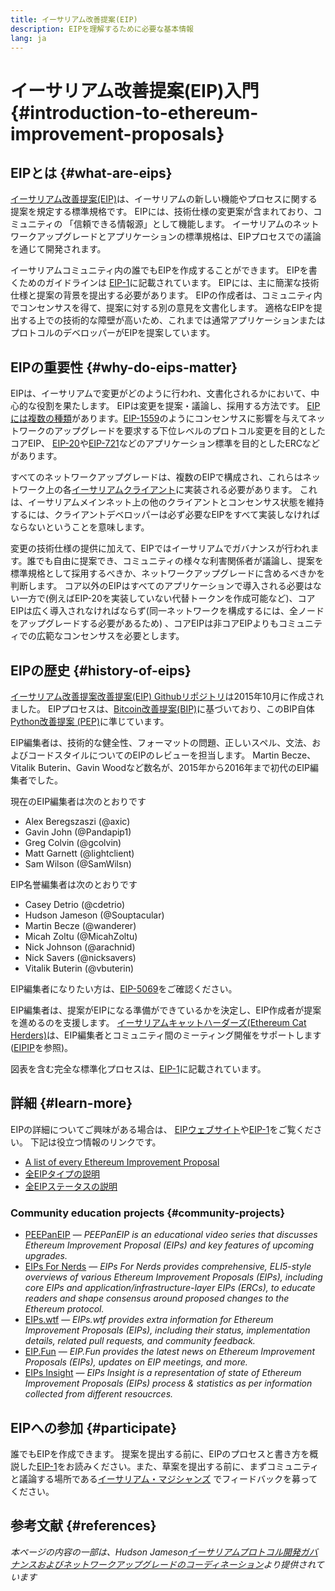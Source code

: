 ```yaml
---
title: イーサリアム改善提案(EIP)
description: EIPを理解するために必要な基本情報
lang: ja
---
```


# イーサリアム改善提案(EIP)入門 {#introduction-to-ethereum-improvement-proposals}

## EIPとは {#what-are-eips}

[イーサリアム改善提案(EIP)](https://eips.ethereum.org/)は、イーサリアムの新しい機能やプロセスに関する提案を規定する標準規格です。 EIPには、技術仕様の変更案が含まれており、コミュニティの 「信頼できる情報源」として機能します。 イーサリアムのネットワークアップグレードとアプリケーションの標準規格は、EIPプロセスでの議論を通じて開発されます。

イーサリアムコミュニティ内の誰でもEIPを作成することができます。 EIPを書くためのガイドラインは [EIP-1](https://eips.ethereum.org/EIPS/eip-1)に記載されています。 EIPには、主に簡潔な技術仕様と提案の背景を提出する必要があります。 EIPの作成者は、コミュニティ内でコンセンサスを得て、提案に対する別の意見を文書化します。 適格なEIPを提出する上での技術的な障壁が高いため、これまでは通常アプリケーションまたはプロトコルのデベロッパーがEIPを提案しています。

## EIPの重要性 {#why-do-eips-matter}

EIPは、イーサリアムで変更がどのように行われ、文書化されるかにおいて、中心的な役割を果たします。 EIPは変更を提案・議論し、採用する方法です。 [EIPには複数の種類](https://eips.ethereum.org/EIPS/eip-1#eip-types)があります。[EIP-1559](https://eips.ethereum.org/EIPS/eip-1559)のようにコンセンサスに影響を与えてネットワークのアップグレードを要求する下位レベルのプロトコル変更を目的としたコアEIP、 [EIP-20](https://eips.ethereum.org/EIPS/eip-20)や[EIP-721](https://eips.ethereum.org/EIPS/eip-721)などのアプリケーション標準を目的としたERCなどがあります。

すべてのネットワークアップグレードは、複数のEIPで構成され、これらはネットワーク上の各[イーサリアムクライアント](/learn/#clients-and-nodes)に実装される必要があります。 これは、イーサリアムメインネット上の他のクライアントとコンセンサス状態を維持するには、クライアントデベロッパーは必ず必要なEIPをすべて実装しなければならないということを意味します。

変更の技術仕様の提供に加えて、EIPではイーサリアムでガバナンスが行われます。誰でも自由に提案でき、コミュニティの様々な利害関係者が議論し、提案を標準規格として採用するべきか、ネットワークアップグレードに含めるべきかを判断します。 コア以外のEIPはすべてのアプリケーションで導入される必要はない一方で(例えばEIP-20を実装していない代替トークンを作成可能など)、コアEIPは広く導入されなければならず(同一ネットワークを構成するには、全ノードをアップグレードする必要があるため) 、コアEIPは非コアEIPよりもコミュニティでの広範なコンセンサスを必要とします。

## EIPの歴史 {#history-of-eips}

[イーサリアム改善提案改善提案(EIP) Githubリポジトリ](https://github.com/ethereum/EIPs)は2015年10月に作成されました。 EIPプロセスは、[Bitcoin改善提案(BIP)](https://github.com/bitcoin/bips)に基づいており、このBIP自体[Python改善提案 (PEP)](https://www.python.org/dev/peps/)に準じています。

EIP編集者は、技術的な健全性、フォーマットの問題、正しいスペル、文法、およびコードスタイルについてのEIPのレビューを担当します。 Martin Becze、Vitalik Buterin、Gavin Woodなど数名が、2015年から2016年まで初代のEIP編集者でした。

現在のEIP編集者は次のとおりです

- Alex Beregszaszi (@axic)
- Gavin John (@Pandapip1)
- Greg Colvin (@gcolvin)
- Matt Garnett (@lightclient)
- Sam Wilson (@SamWilsn)

EIP名誉編集者は次のとおりです

- Casey Detrio (@cdetrio)
- Hudson Jameson (@Souptacular)
- Martin Becze (@wanderer)
- Micah Zoltu (@MicahZoltu)
- Nick Johnson (@arachnid)
- Nick Savers (@nicksavers)
- Vitalik Buterin (@vbuterin)

EIP編集者になりたい方は、[EIP-5069](https://eips.ethereum.org/EIPS/eip-5069)をご確認ください。

EIP編集者は、提案がEIPになる準備ができているかを決定し、EIP作成者が提案を進めるのを支援します。 [イーサリアムキャットハーダーズ(Ethereum Cat Herders)](https://www.ethereumcatherders.com/)は、EIP編集者とコミュニティ間のミーティング開催をサポートします([EIPIP](https://github.com/ethereum-cat-herders/EIPIP)を参照)。

図表を含む完全な標準化プロセスは、[EIP-1](https://eips.ethereum.org/EIPS/eip-1)に記載されています。

## 詳細 {#learn-more}

EIPの詳細についてご興味がある場合は、 [EIPウェブサイト](https://eips.ethereum.org/)や[EIP-1](https://eips.ethereum.org/EIPS/eip-1)をご覧ください。 下記は役立つ情報のリンクです。

- [A list of every Ethereum Improvement Proposal](https://eips.ethereum.org/all)
- [全EIPタイプの説明](https://eips.ethereum.org/EIPS/eip-1#eip-types)
- [全EIPステータスの説明](https://eips.ethereum.org/EIPS/eip-1#eip-process)

### Community education projects {#community-projects}

- [PEEPanEIP](https://www.youtube.com/playlist?list=PL4cwHXAawZxqu0PKKyMzG_3BJV_xZTi1F) — *PEEPanEIP is an educational video series that discusses Ethereum Improvement Proposal (EIPs) and key features of upcoming upgrades.*
- [EIPs For Nerds](https://ethereum2077.substack.com/t/eip-research) — *EIPs For Nerds provides comprehensive, ELI5-style overviews of various Ethereum Improvement Proposals (EIPs), including core EIPs and application/infrastructure-layer EIPs (ERCs), to educate readers and shape consensus around proposed changes to the Ethereum protocol.*
- [EIPs.wtf](https://www.eips.wtf/) — *EIPs.wtf provides extra information for Ethereum Improvement Proposals (EIPs), including their status, implementation details, related pull requests, and community feedback.*
- [EIP.Fun](https://eipfun.substack.com/) — *EIP.Fun provides the latest news on Ethereum Improvement Proposals (EIPs), updates on EIP meetings, and more.*
- [EIPs Insight](https://eipsinsight.com/) — *EIPs Insight is a representation of state of Ethereum Improvement Proposals (EIPs) process & statistics as per information collected from different resoucrces.*

## EIPへの参加 {#participate}

誰でもEIPを作成できます。 提案を提出する前に、EIPのプロセスと書き方を概説した[EIP-1](https://eips.ethereum.org/EIPS/eip-1)をお読みください。また、草案を提出する前に、まずコミュニティと議論する場所である[イーサリアム・マジシャンズ](https://ethereum-magicians.org/) でフィードバックを募ってください。

## 参考文献 {#references}

<cite class="citation">

本ページの内容の一部は、Hudson Jameson[イーサリアムプロトコル開発ガバナンスおよびネットワークアップグレードのコーディネーション](https://hudsonjameson.com/2020-03-23-ethereum-protocol-development-governance-and-network-upgrade-coordination/)より提供されています

</cite>
